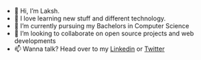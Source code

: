 - 👋 Hi, I’m Laksh.
- 👀 I love learning new stuff and different technology.
- 🌱 I’m currently pursuing my Bachelors in Computer Science
- 💞️ I’m looking to collaborate on open source projects and web developments
- 📫 Wanna talk? Head over to my [Linkedin](https://www.linkedin.com/in/laxmi-narayan-852906237) or [Twitter](https://twitter.com/laksh4uh)

<!---
heyLaksh/heyLaksh is a ✨ special ✨ repository because its `README.md` (this file) appears on your GitHub profile.
You can click the Preview link to take a look at your changes.
--->
